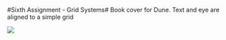 #Sixth Assignment - Grid Systems#
Book cover for Dune. Text and eye are aligned to a simple grid

[img]: https://github.com/jcharry/programming-design-systems-projects/blob/master/sixth-assignment/dune.png

![][img]

